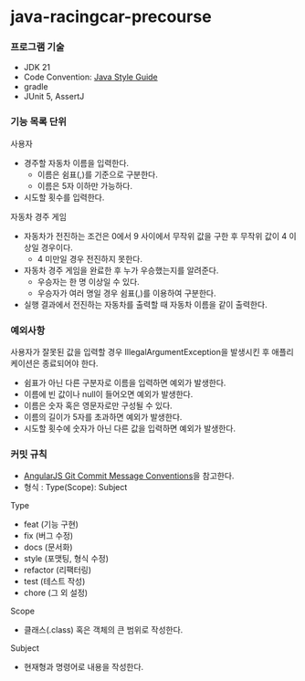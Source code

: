 # java-racingcar-precourse


### 프로그램 기술

- JDK 21
- Code Convention: [Java Style Guide](https://github.com/woowacourse/woowacourse-docs/tree/main/styleguide/java)
- gradle
- JUnit 5, AssertJ

### 기능 목록 단위

사용자

- 경주할 자동차 이름을 입력한다. 
  - 이름은 쉼표(,)를 기준으로 구분한다.
  - 이름은 5자 이하만 가능하다.
- 시도할 횟수를 입력한다. 

자동차 경주 게임

- 자동차가 전진하는 조건은 0에서 9 사이에서 무작위 값을 구한 후 무작위 값이 4 이상일 경우이다.
  - 4 미만일 경우 전진하지 못한다.
- 자동차 경주 게임을 완료한 후 누가 우승했는지를 알려준다. 
  - 우승자는 한 명 이상일 수 있다. 
  - 우승자가 여러 명일 경우 쉼표(,)를 이용하여 구분한다.
- 실행 결과에서 전진하는 자동차를 출력할 때 자동차 이름을 같이 출력한다.

### 예외사항

사용자가 잘못된 값을 입력할 경우 IllegalArgumentException을 발생시킨 후 애플리케이션은 종료되어야 한다.

- 쉼표가 아닌 다른 구분자로 이름을 입력하면 예외가 발생한다.
- 이름에 빈 값이나 null이 들어오면 예외가 발생한다.
- 이름은 숫자 혹은 영문자로만 구성될 수 있다.
- 이름의 길이가 5자를 초과하면 예외가 발생한다.
- 시도할 횟수에 숫자가 아닌 다른 값을 입력하면 예외가 발생한다.

### 커밋 규칙

- [AngularJS Git Commit Message Conventions](https://gist.github.com/stephenparish/9941e89d80e2bc58a153#allowed-type)을 참고한다.
- 형식 : Type(Scope): Subject

Type
- feat (기능 구현)
- fix (버그 수정)
- docs (문서화)
- style (포맷팅, 형식 수정)
- refactor (리팩터링)
- test (테스트 작성)
- chore (그 외 설정)

Scope
- 클래스(.class) 혹은 객체의 큰 범위로 작성한다.

Subject
- 현재형과 명령어로 내용을 작성한다.